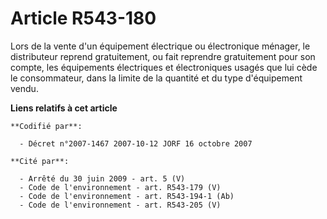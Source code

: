 # Article R543-180

Lors de la vente d'un équipement électrique ou électronique ménager, le distributeur reprend gratuitement, ou fait reprendre
gratuitement pour son compte, les équipements électriques et électroniques usagés que lui cède le consommateur, dans la
limite de la quantité et du type d'équipement vendu.

**Liens relatifs à cet article**

	**Codifié par**:

	  - Décret n°2007-1467 2007-10-12 JORF 16 octobre 2007

	**Cité par**:

	  - Arrêté du 30 juin 2009 - art. 5 (V)
	  - Code de l'environnement - art. R543-179 (V)
	  - Code de l'environnement - art. R543-194-1 (Ab)
	  - Code de l'environnement - art. R543-205 (V)
